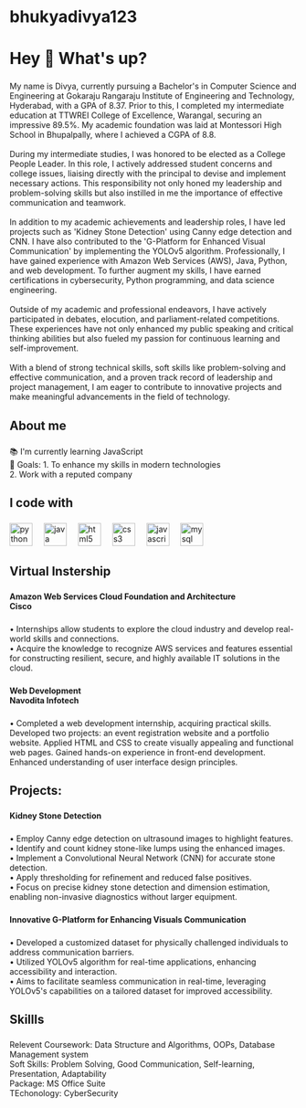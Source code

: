 # bhukyadivya123
<h1 align="left">Hey 👋 What's up?</h1>

###

<p align="left">My name is  Divya, currently pursuing a Bachelor's in Computer Science and Engineering at Gokaraju Rangaraju Institute of Engineering and Technology, Hyderabad, with a GPA of 8.37. Prior to this, I completed my intermediate education at TTWREI College of Excellence, Warangal, securing an impressive 89.5%. My academic foundation was laid at Montessori High School in Bhupalpally, where I achieved a CGPA of 8.8.<br><br>During my intermediate studies, I was honored to be elected as a College People Leader. In this role, I actively addressed student concerns and college issues, liaising directly with the principal to devise and implement necessary actions. This responsibility not only honed my leadership and problem-solving skills but also instilled in me the importance of effective communication and teamwork.<br><br>In addition to my academic achievements and leadership roles, I have led projects such as 'Kidney Stone Detection' using Canny edge detection and CNN. I have also contributed to the 'G-Platform for Enhanced Visual Communication' by implementing the YOLOv5 algorithm. Professionally, I have gained experience with Amazon Web Services (AWS), Java, Python, and web development. To further augment my skills, I have earned certifications in cybersecurity, Python programming, and data science engineering.<br><br>Outside of my academic and professional endeavors, I have actively participated in debates, elocution, and parliament-related competitions. These experiences have not only enhanced my public speaking and critical thinking abilities but also fueled my passion for continuous learning and self-improvement.<br><br>With a blend of strong technical skills, soft skills like problem-solving and effective communication, and a proven track record of leadership and project management, I am eager to contribute to innovative projects and make meaningful advancements in the field of technology.</p>

###

<h2 align="left">About me</h2>

###

<p align="left">📚 I'm currently learning JavaScript<br>🎯 Goals: 1. To enhance my skills in modern technologies <br>2. Work with a reputed company</p>

###

<h2 align="left">I code with</h2>

###

<div align="left">
  <img src="https://cdn.jsdelivr.net/gh/devicons/devicon/icons/python/python-original.svg" height="40" alt="python logo"  />
  <img width="12" />
  <img src="https://cdn.jsdelivr.net/gh/devicons/devicon/icons/java/java-original.svg" height="40" alt="java logo"  />
  <img width="12" />
  <img src="https://cdn.jsdelivr.net/gh/devicons/devicon/icons/html5/html5-original.svg" height="40" alt="html5 logo"  />
  <img width="12" />
  <img src="https://cdn.jsdelivr.net/gh/devicons/devicon/icons/css3/css3-original.svg" height="40" alt="css3 logo"  />
  <img width="12" />
  <img src="https://cdn.jsdelivr.net/gh/devicons/devicon/icons/javascript/javascript-original.svg" height="40" alt="javascript logo"  />
  <img width="12" />
  <img src="https://cdn.jsdelivr.net/gh/devicons/devicon/icons/mysql/mysql-original.svg" height="40" alt="mysql logo"  />
</div>

###

<h2 align="left">Virtual Instership</h2>

###

<h4 align="left">Amazon Web Services Cloud Foundation and Architecture<br>Cisco</h4>

###

<p align="left">• Internships allow students to explore the cloud industry and develop real-world skills and connections.<br>• Acquire the knowledge to recognize AWS services and features essential for constructing resilient, secure, and highly available IT solutions in the cloud.</p>

###

<h4 align="left">Web Development <br>Navodita Infotech</h4>

###

<p align="left">• Completed a web development internship, acquiring practical skills. Developed two projects: an event registration website and a portfolio website. Applied HTML and CSS to create visually appealing and functional web pages. Gained hands-on experience in front-end development. Enhanced understanding of user interface design principles.</p>

###

<h2 align="left">Projects:</h2>

###

<h4 align="left">Kidney Stone Detection</h4>

###

<p align="left">• Employ Canny edge detection on ultrasound images to highlight features.<br>• Identify and count kidney stone-like lumps using the enhanced images.<br>• Implement a Convolutional Neural Network (CNN) for accurate stone detection.<br>• Apply thresholding for refinement and reduced false positives.<br>• Focus on precise kidney stone detection and dimension estimation, enabling non-invasive diagnostics without larger equipment.</p>

###

<h4 align="left">Innovative G-Platform for Enhancing Visuals Communication</h4>

###

<p align="left">• Developed a customized dataset for physically challenged individuals to address communication barriers.<br>• Utilized YOLOv5 algorithm for real-time applications, enhancing accessibility and interaction.<br>• Aims to facilitate seamless communication in real-time, leveraging YOLOv5's capabilities on a tailored dataset for improved accessibility.</p>

###

<h2 align="left">Skillls</h2>

###

<p align="left">Relevent Coursework: Data Structure and Algorithms, OOPs, Database Management system<br>Soft Skills: Problem Solving, Good Communication, Self-learning, Presentation, Adaptability<br>Package: MS Office Suite<br>TEchonology: CyberSecurity</p>

###
